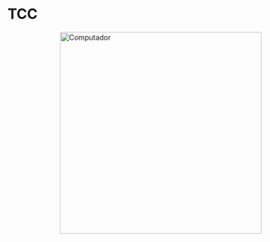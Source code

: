 # TCC

<img src="https://camo.githubusercontent.com/c07c41e11b3457735029e3f7b22527c8b584c294358e04a7ceff03cacc479496/68747470733a2f2f63646e2e646973636f72646170702e636f6d2f6174746163686d656e74732f3730303230323438333137393332333439332f313030323634363430343533333037363130382f7374616e646172642e676966" min-width="400px" max-width="400px" width="400px" align="right" alt="Computador">
